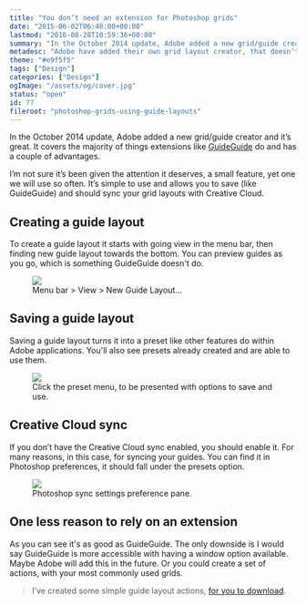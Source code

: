 ```yaml
---
title: "You don’t need an extension for Photoshop grids"
date: "2015-06-02T06:40:00+00:00"
lastmod: "2016-08-28T10:59:36+00:00"
summary: "In the October 2014 update, Adobe added a new grid/guide creator and it’s great. It covers the majority of things extensions like GuideGuide do and has a couple of advantages.I’m not sure it’s been given the attention it deserves, a small feature, yet one we will use so often. It’s simple to use and allows you to save (like GuideGuide) and should sync your grid layouts with Creative Cloud."
metadesc: "Adobe have added their own grid layout creator, that doesn’t require an extension like GuidGuide. Here’s how to use it."
theme: "#e9f5f5"
tags: ["Design"]
categories: ["Design"]
ogImage: "/assets/og/cover.jpg"
status: "open"
id: 77
fileroot: "photoshop-grids-using-guide-layouts"
---
```


In the October 2014 update, Adobe added a new grid/guide creator and it’s great. It covers the majority of things extensions like [GuideGuide](http://guideguide.me) do and has a couple of advantages.

I’m not sure it’s been given the attention it deserves, a small feature, yet one we will use so often. It’s simple to use and allows you to save (like GuideGuide) and should sync your grid layouts with Creative Cloud.

## Creating a guide layout
To create a guide layout it starts with going view in the menu bar, then finding new guide layout towards the bottom. You can preview guides as you go, which is something GuideGuide doesn't do.

<figure>
<Image src="/static/images/blog/guide-menu.png" width={412} height={633} />
<figcaption>Menu bar > View > New Guide Layout…</figcaption>
</figure>

## Saving a guide layout
Saving a guide layout turns it into a preset like other features do within Adobe applications. You'll also see presets already created and are able to use them.

<figure>
<Image src="/static/images/blog/guide-layout.png" width={620} height={545} />
<figcaption>Click the preset menu, to be presented with options to save and use.</figcaption>
</figure>

## Creative Cloud sync
If you don’t have the Creative Cloud sync enabled, you should enable it. For many reasons,  in this case, for syncing your guides. You can find it in Photoshop preferences, it should fall under the presets option.

<figure>
<Image src="/static/images/blog/guide-cc.png" width={1052} height={692} />
<figcaption>Photoshop sync settings preference pane.</figcaption>
</figure>

## One less reason to rely on an extension
As you can see it's as good as GuideGuide. The only downside is I would say GuideGuide is more accessible with having a window option available. Maybe Adobe will add this in the future. Or you could create a set of actions, with your most commonly used grids.

> I’ve created some simple guide layout actions, [for you to download](https://www.dropbox.com/s/uzbt0jqpk6h56t3/Guides.atn?dl=0).

